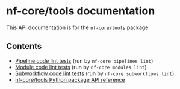 # nf-core/tools documentation

This API documentation is for the [`nf-core/tools`](https://github.com/nf-core/tools) package.

## Contents

- [Pipeline code lint tests](pipeline_lint_tests/actions_awsfulltest) (run by `nf-core pipelines lint`)
- [Module code lint tests](module_lint_tests/environment_yml) (run by `nf-core modules lint`)
- [Subworkflow code lint tests](subworkflow_lint_tests/main_nf) (run by `nf-core subworkflows lint`)
- [nf-core/tools Python package API reference](api/utils)
